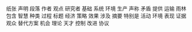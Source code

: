 纸张
声明
段落
作者
观点
研究者
基础
系统
环境
生产
声称
矛盾
提供
运输
雨林
包含
智慧
种类
过程
标题
经济
策略
效果
涉及
摘要
特别是
活动
环境
表现
证据
观众
替代方案
机会
理论
天才
控制
改进
协议